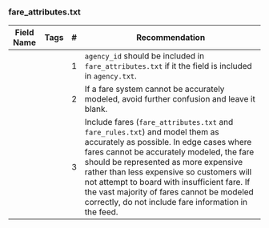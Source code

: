 ---
---
<h3 id="fare-attributes">fare_attributes.txt</h3>

<table class="recommendation">
  <thead>
    <tr>
      <th>Field Name</th>
      <th>Tags</th>
      <th>#</th>
      <th>Recommendation</th>
    </tr>
  </thead>
  <tbody>
    <tr id="fare_attributes_1" class="anchor-row">
      <td rowspan="3"><code></code></td>
      <td>
        <span class="tag trip-planners"></span>
        <span class="tag accessibility"></span>
      </td>
      <td>1</td>
      <td><code>agency_id</code> should be included in <code>fare_attributes.txt</code> if it the field is included in <code>agency.txt</code>. <!-- (84) --></td>
    </tr>
    <tr id="fare_attributes_2" class="anchor-row">
      <td></td>
      <td>2</td>
      <td>If a fare system cannot be accurately modeled, avoid further confusion and leave it blank. <!-- (85) --></td>
    </tr>
    <tr id="fare_attributes_3" class="anchor-row">
      <td></td>
      <td>3</td>
      <td>Include fares (<code>fare_attributes.txt</code> and <code>fare_rules.txt</code>) and model them as accurately as possible. In edge cases where fares cannot be accurately modeled, the fare should be represented as more expensive rather than less expensive so customers will not attempt to board with insufficient fare. If the vast majority of fares cannot be modeled correctly, do not include fare information in the feed. <!-- (86) --></td>
    </tr>
  </tbody>
</table>
